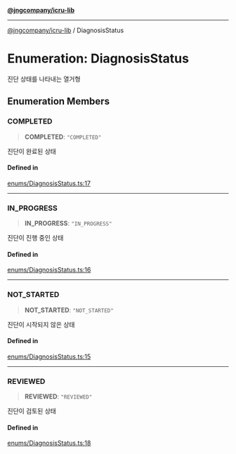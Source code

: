 [**@jngcompany/icru-lib**](../README.md)

***

[@jngcompany/icru-lib](../globals.md) / DiagnosisStatus

# Enumeration: DiagnosisStatus

진단 상태를 나타내는 열거형

## Enumeration Members

### COMPLETED

> **COMPLETED**: `"COMPLETED"`

진단이 완료된 상태

#### Defined in

[enums/DiagnosisStatus.ts:17](https://github.com/jngcompany/icru-lib/blob/463893065235bd00666c18bdf483558e3b5f75c6/src/enums/DiagnosisStatus.ts#L17)

***

### IN\_PROGRESS

> **IN\_PROGRESS**: `"IN_PROGRESS"`

진단이 진행 중인 상태

#### Defined in

[enums/DiagnosisStatus.ts:16](https://github.com/jngcompany/icru-lib/blob/463893065235bd00666c18bdf483558e3b5f75c6/src/enums/DiagnosisStatus.ts#L16)

***

### NOT\_STARTED

> **NOT\_STARTED**: `"NOT_STARTED"`

진단이 시작되지 않은 상태

#### Defined in

[enums/DiagnosisStatus.ts:15](https://github.com/jngcompany/icru-lib/blob/463893065235bd00666c18bdf483558e3b5f75c6/src/enums/DiagnosisStatus.ts#L15)

***

### REVIEWED

> **REVIEWED**: `"REVIEWED"`

진단이 검토된 상태

#### Defined in

[enums/DiagnosisStatus.ts:18](https://github.com/jngcompany/icru-lib/blob/463893065235bd00666c18bdf483558e3b5f75c6/src/enums/DiagnosisStatus.ts#L18)
